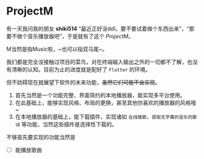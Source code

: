 # ProjectM

有一天我问我的朋友 **shiki514** “最近正好没ddl，要不要试着做个东西出来”，“那要不做个音乐播放器吧”，于是就有了这个 $ProjectM$。

M当然是指Music啦，~也可以指双马尾~。

我们都是完全没接触过项目的菜鸟，对在终端输入输出之外的一切都不了解，也没有清晰的认知。目前为止的进度就是配好了 `Flutter` 的环境。

但不妨碍现在就展望下软件的未来功能，~~虽然它们可能不会实现~~。

1. 首先当然是一个功能完整、界面简约的本地播放器，能实现多平台使用。
2. 在此基础上，能够实现风格、布局的更换，甚至其他你喜欢的播放器的风格哦~
3. 在本地播放器的基础上，能下载插件，实现诸如 `在线搜歌`、`提取无字幕的音乐的歌词` 等功能，当然这些插件是选择性下载的。



不够首先要实现的功能当然是

- [ ] 能播放歌曲

